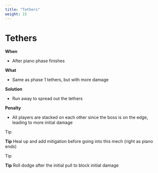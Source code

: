 ```yaml
---
title: "Tethers"
weight: 15
---
```


# Tethers

**When**
- After piano phase finishes

**What**
- Same as phase 1 tethers, but with more damage

**Solution**
- Run away to spread out the tethers

**Penalty**
- All players are stacked on each other since the boss is on the edge, leading to more initial damage

> [!TIP]
> **Tip**
> Heal up and add mitigation before going into this mech (right as piano ends)


> [!TIP]
> **Tip**
> Roll dodge after the initial pull to block initial damage